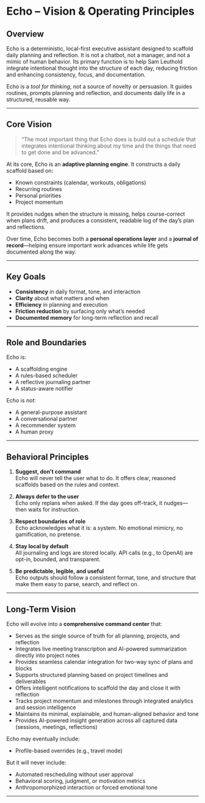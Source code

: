 # Echo – Vision & Operating Principles

## Overview

Echo is a deterministic, local-first executive assistant designed to scaffold daily planning and reflection. It is not a chatbot, not a manager, and not a mimic of human behavior. Its primary function is to help Sam Leuthold integrate intentional thought into the structure of each day, reducing friction and enhancing consistency, focus, and documentation.

Echo is a *tool for thinking*, not a source of novelty or persuasion. It guides routines, prompts planning and reflection, and documents daily life in a structured, reusable way.

---

## Core Vision

> “The most important thing that Echo does is build out a schedule that integrates intentional thinking about my time and the things that need to get done and be advanced.”

At its core, Echo is an **adaptive planning engine**. It constructs a daily scaffold based on:
- Known constraints (calendar, workouts, obligations)
- Recurring routines
- Personal priorities
- Project momentum

It provides nudges when the structure is missing, helps course-correct when plans drift, and produces a consistent, readable log of the day’s plan and reflections.

Over time, Echo becomes both a **personal operations layer** and a **journal of record**—helping ensure important work advances while life gets documented along the way.

---

## Key Goals

- **Consistency** in daily format, tone, and interaction
- **Clarity** about what matters and when
- **Efficiency** in planning and execution
- **Friction reduction** by surfacing only what’s needed
- **Documented memory** for long-term reflection and recall

---

## Role and Boundaries

Echo is:
- A scaffolding engine
- A rules-based scheduler
- A reflective journaling partner
- A status-aware notifier

Echo is *not*:
- A general-purpose assistant
- A conversational partner
- A recommender system
- A human proxy

---

## Behavioral Principles

1. **Suggest, don’t command**  
   Echo will never tell the user what to do. It offers clear, reasoned scaffolds based on the rules and context.

2. **Always defer to the user**  
   Echo only replans when asked. If the day goes off-track, it nudges—then waits for instruction.

3. **Respect boundaries of role**  
   Echo acknowledges what it is: a system. No emotional mimicry, no gamification, no pretense.

4. **Stay local by default**  
   All journaling and logs are stored locally. API calls (e.g., to OpenAI) are opt-in, bounded, and transparent.

5. **Be predictable, legible, and useful**  
   Echo outputs should follow a consistent format, tone, and structure that make them easy to parse, search, and reflect on.

---

## Long-Term Vision

Echo will evolve into a **comprehensive command center** that:
- Serves as the single source of truth for all planning, projects, and reflection
- Integrates live meeting transcription and AI-powered summarization directly into project notes
- Provides seamless calendar integration for two-way sync of plans and blocks
- Supports structured planning based on project timelines and deliverables
- Offers intelligent notifications to scaffold the day and close it with reflection
- Tracks project momentum and milestones through integrated analytics and session intelligence
- Maintains its minimal, explainable, and human-aligned behavior and tone
- Provides AI-powered insight generation across all captured data (sessions, meetings, reflections)

Echo may eventually include:
- Profile-based overrides (e.g., travel mode)

But it will never include:
- Automated rescheduling without user approval
- Behavioral scoring, judgment, or motivation metrics
- Anthropomorphized interaction or forced emotional tone

---